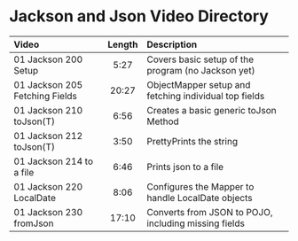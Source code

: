 # Jackson and Json Video Directory

Video|Length|Description
:---|:---:|:---
01 Jackson 200 Setup|5:27|Covers basic setup of the program (no Jackson yet)
01 Jackson 205 Fetching Fields|20:27|ObjectMapper setup and fetching individual top fields
01 Jackson 210 toJson(T)|6:56|Creates a basic generic toJson Method
01 Jackson 212 toJson(T)|3:50|PrettyPrints the string
01 Jackson 214 to a file|6:46|Prints json to a file
01 Jackson 220 LocalDate|8:06|Configures the Mapper to handle LocalDate objects
01 Jackson 230 fromJson|17:10|Converts from JSON to POJO, including missing fields
